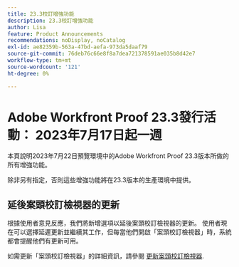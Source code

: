 ```yaml
---
title: 23.3校訂增強功能
description: 23.3校訂增強功能
author: Lisa
feature: Product Announcements
recommendations: noDisplay, noCatalog
exl-id: ae82359b-563a-47bd-aefa-973da5daaf79
source-git-commit: 76deb76c66e8f8a7dea721378591ae035b8d42e7
workflow-type: tm+mt
source-wordcount: '121'
ht-degree: 0%

---
```


# Adobe Workfront Proof 23.3發行活動： 2023年7月17日起一週

本頁說明2023年7月22日預覽環境中的Adobe Workfront Proof 23.3版本所做的所有增強功能。

除非另有指定，否則這些增強功能將在23.3版本的生產環境中提供。

## 延後案頭校訂檢視器的更新

根據使用者意見反應，我們將新增選項以延後案頭校訂檢視器的更新。 使用者現在可以選擇延遲更新並繼續其工作，但每當他們開啟「案頭校訂檢視器」時，系統都會提醒他們有更新可用。

如需更新「案頭校訂檢視器」的詳細資訊，請參閱 [更新案頭校訂檢視器](/help/quicksilver/review-and-approve-work/proofing/use-the-desktop-proofing-viewer/update-the-desktop-proofing-viewer.md).
